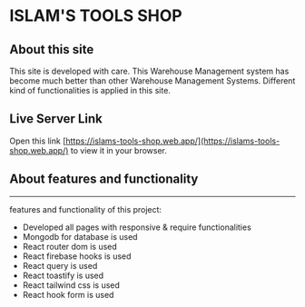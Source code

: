 # ISLAM'S TOOLS SHOP

## About this site

This site is developed with care. This Warehouse Management system has become much better than other Warehouse Management Systems. Different kind of functionalities is applied in this site.


## Live Server Link

Open this link [https://islams-tools-shop.web.app/](https://islams-tools-shop.web.app/) to view it in your browser.

## About features and functionality
***
features and functionality of this project:
* Developed all pages with responsive & require functionalities
* Mongodb for database is used
* React router dom is used
* React firebase hooks is used
* React query is used
* React toastify is used
* React tailwind css is used
* React hook form is used

